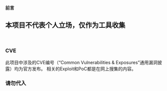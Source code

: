 #### 前言

## 本项目不代表个人立场，仅作为工具收集
​
### CVE

此项目中涉及的CVE编号（“Common Vulnerabilities & Exposures”通用漏洞披露）均为官方发布。
相关的Exploit和PoC都是在网上搜集的内容。

### 请勿代入
